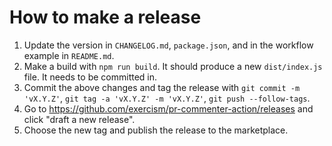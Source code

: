 # How to make a release

1. Update the version in `CHANGELOG.md`, `package.json`, and in the workflow example in `README.md`.
2. Make a build with `npm run build`. It should produce a new `dist/index.js` file. It needs to be committed in.
3. Commit the above changes and tag the release with `git commit -m 'vX.Y.Z'`, `git tag -a 'vX.Y.Z' -m 'vX.Y.Z'`, `git push --follow-tags`.
4. Go to https://github.com/exercism/pr-commenter-action/releases and click "draft a new release".
5. Choose the new tag and publish the release to the marketplace.
